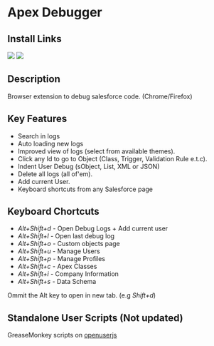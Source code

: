 Apex Debugger
===============

Install Links
-----------------------------
[<img src="https://cdnjs.cloudflare.com/ajax/libs/browser-logos/43.2.0/archive/chrome_12-48/chrome_12-48_128x128.png" >](https://chrome.google.com/webstore/detail/apex-debugger/mpckkbblhbfngaininanfjpdfjhbncjo)    [<img src="https://cdnjs.cloudflare.com/ajax/libs/browser-logos/43.2.0/archive/firefox_3.5-22/firefox_3.5-22_128x128.png"  >](https://addons.mozilla.org/en-US/firefox/addon/apex-dbgr/)

Description
------------
Browser extension to debug salesforce code. (Chrome/Firefox)

Key Features
------------

  * Search in logs
  * Auto loading new logs
  * Improved view of logs (select from available themes).
  * Click any Id to go to Object (Class, Trigger, Validation Rule e.t.c).
  * Indent User Debug (sObject, List, XML or JSON)
  * Delete all logs (all of'em).
  * Add current User.
  * Keyboard shortcuts from any Salesforce page

Keyboard Chortcuts
------------------

* _Alt+Shift+d_ - Open Debug Logs + Add current user
* _Alt+Shift+l_ - Open last debug log
* _Alt+Shift+o_ - Custom objects page
* _Alt+Shift+u_ - Manage Users
* _Alt+Shift+p_ - Manage Profiles
* _Alt+Shift+c_ - Apex Classes
* _Alt+Shift+i_ - Company Information
* _Alt+Shift+s_ - Data Schema

Ommit the Alt key to open in new tab. (e.g _Shift+d_)


Standalone User Scripts (Not updated)
-----------------------------

GreaseMonkey scripts on [openuserjs](https://openuserjs.org/users/motiko/scripts)
